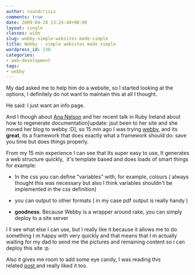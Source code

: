 ```yaml
---
author: roundcrisis
comments: true
date: 2009-04-28 13:24:40+00:00
layout: single
classes: wide
slug: webby-simple-websites-made-simple
title: Webby - simple websites made simple
wordpress_id: 238
categories:
- web-development
tags:
- webby
---
```


My dad asked me to help him do a website, so I started looking at the options, I definitely do not want to maintain this at all I thought.

He said: I just want an info page. 

And I though about [Ana Nelson](http://ananelson.com/) and her recent talk in Ruby Ireland about how to regenerate documentation[update: jsut been to her site and she moved her blog to webby :D], so 15 min ago I was trying [webby](http://webby.rubyforge.org/), and its **great**, its a framework that does exactly what a framework should do: save you time but does things properly.

From my 15 min experience I can see that Its super easy to use, It generates a web structure quickly,  it's template based and does loads of smart things for example: 



	
  * In the css you can define "variables" with, for example, colours ( always thought this was necessary but also I think variables shouldn't be implemented in the css definition)

	
  * you can output to other formats ( in my case pdf output is really handy )

	
  * **goodness**. Because Webby is a wrapper around rake, you can simply deploy to a site server 


I ll see what else I can use, but I really like it because it allows me to do something I m happy with very quickly and that means that I m actually waiting for my dad to send me the pictures and remaining content so i can deploy this site :p.

Also it gives me room to add some eye candy, I was reading this related [post ](http://short.ie/ahm60t)and really liked it too.
